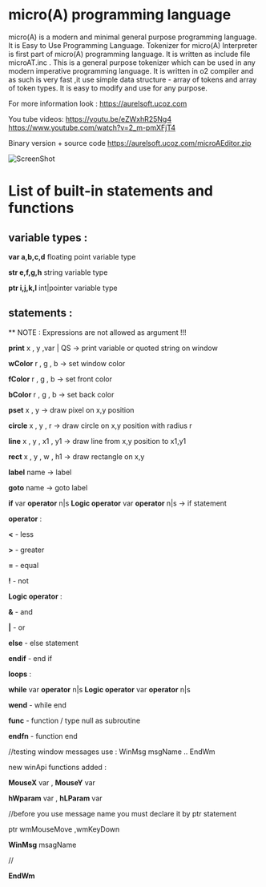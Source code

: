 # micro(A) programming language
micro(A) is a modern and minimal general purpose programming language.
It is Easy to Use Programming Language.
Tokenizer for micro(A) Interpreter is first part of micro(A) programming language.
It is written as include file microAT.inc .
This is a general purpose tokenizer which can be used in any modern imperative 
programming language.
It is written in o2 compiler and as such is very fast ,it use simple
data structure - array of tokens and array of token types.
It is easy to modify and use for any purpose.

For more information look : https://aurelsoft.ucoz.com

You tube videos: https://youtu.be/eZWxhR25Ng4
https://www.youtube.com/watch?v=2_m-pmXFjT4

Binary version + source code
https://aurelsoft.ucoz.com/microAEditor.zip

![ScreenShot](https://aurelsoft.ucoz.com/microA_shot.png)

# List of built-in statements and functions
## variable types :
**var a,b,c,d**  floating point variable type

**str e,f,g,h**  string variable type

**ptr i,j,k,l**  int|pointer variable type

## statements :
** NOTE : Expressions are not allowed as argument !!!

**print** x , y ,var | QS -> print variable or quoted string on window  

**wColor** r , g , b  -> set window color

**fColor** r , g , b  -> set front color

**bColor** r , g , b  -> set back color

**pset** x , y   -> draw pixel on x,y position

**circle** x , y , r   -> draw circle on x,y position with radius r

**line** x , y , x1 , y1   -> draw line from x,y position to x1,y1 

**rect** x , y , w , h1   -> draw rectangle on x,y 

**label** name   -> label

**goto** name   -> goto label

**if** var **operator** n|s **Logic operator** var **operator** n|s   -> if statement

**operator** :

**<** - less

**>** - greater

**=** - equal

**!** - not

**Logic operator** :

**&** - and

**|** - or

**else** - else statement

**endif** - end if

**loops** :

**while**  var **operator** n|s  **Logic operator** var **operator** n|s 

**wend** - while end

**func** - function / type null as subroutine

**endfn** - function end

//testing window messages use : WinMsg msgName .. EndWm

new winApi functions added :

**MouseX** var , **MouseY** var

**hWparam** var , **hLParam** var

//before you use message name you must declare it by ptr statement

ptr wmMouseMove ,wmKeyDown

**WinMsg** msagName

//

**EndWm**


